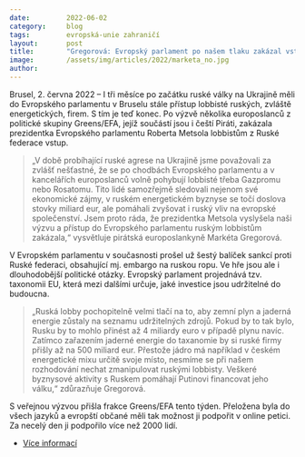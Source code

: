 ```yaml
---
date:         2022-06-02
category:     blog
tags:         evropská-unie zahraničí
layout:       post
title:        "Gregorová: Evropský parlament po našem tlaku zakázal vstup lobbistům ruských firem"
image:        /assets/img/articles/2022/marketa_no.jpg
author:       
---
```


Brusel, 2. června 2022 – I tři měsíce po začátku ruské války na Ukrajině měli do Evropského parlamentu v Bruselu stále přístup lobbisté ruských, zvláště energetických, firem. S tím je teď konec. Po výzvě několika europoslanců z politické skupiny Greens/EFA, jejíž součástí jsou i čeští Piráti, zakázala prezidentka Evropského parlamentu Roberta Metsola lobbistům z Ruské federace vstup.

> „V době probíhající ruské agrese na Ukrajině jsme považovali za zvlášť nešťastné, že se po chodbách Evropského parlamentu a v kancelářích europoslanců volně pohybují lobbisté třeba Gazpromu nebo Rosatomu. Tito lidé samozřejmě sledovali nejenom své ekonomické zájmy, v ruském energetickém byznyse se točí doslova stovky miliard eur, ale pomáhali zvyšovat i ruský vliv na evropské společenství. Jsem proto ráda, že prezidentka Metsola vyslyšela naši výzvu a přístup do Evropského parlamentu ruským lobbistům zakázala,“ vysvětluje pirátská europoslankyně Markéta Gregorová.

V Evropském parlamentu v současnosti prošel už šestý balíček sankcí proti Ruské federaci, obsahující mj. embargo na ruskou ropu. Ve hře jsou ale i dlouhodobější politické otázky. Evropský parlament projednává tzv. taxonomii EU, která mezi dalšími určuje, jaké investice jsou udržitelné do budoucna.

> „Ruská lobby pochopitelně velmi tlačí na to, aby zemní plyn a jaderná energie zůstaly na seznamu udržitelných zdrojů. Pokud by to tak bylo, Rusku by to mohlo přinést až 4 miliardy euro v případě plynu navíc. Zatímco zařazením jaderné energie do taxanomie by si ruské firmy přišly až na 500 miliard eur. Přestože jádro má například v českém energetické mixu určitě svoje místo, nesmíme se při našem rozhodování nechat zmanipulovat ruskými lobbisty. Veškeré byznysové aktivity s Ruskem pomáhají Putinovi financovat jeho válku,“ zdůrazňuje Gregorová.

S veřejnou výzvou přišla frakce Greens/EFA tento týden. Přeložena byla do všech jazyků a evropští občané měli tak možnost ji podpořit v online petici. Za necelý den ji podpořilo více než 2000 lidí. 

* [Více informací](https://twitter.com/GreensEFA/status/1532304612891545600)
